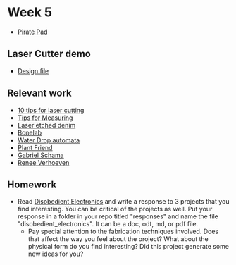 # Week 5

+ [Pirate Pad](http://piratepad.net/8obaXxyr72)

## Laser Cutter demo

+ [Design file](cut2.ai)

## Relevant work

+ [10 tips for laser cutting](http://www.instructables.com/id/10-Tips-and-Tricks-for-Laser-Engraving-and-Cutting/?ALLSTEPS)
+ [Tips for Measuring](https://boingboing.net/2014/10/16/intro-to-measuring-tools.html)
+ [Laser etched denim](https://qbotics.wordpress.com/2014/02/24/science-with-denim/)
+ [Bonelab](https://www.etsy.com/shop/Bonelab)
+ [Water Drop automata](https://www.youtube.com/watch?v=ZqzjAmPFND8)
+ [Plant Friend](http://dicksonchow.com/plant-friends-mkii/)
+ [Gabriel Schama](https://www.gabrielschama.com/)
+ [Renee Verhoeven](https://www.reneeverhoeven.nl/anatomy-of-the-hand2/v25123q7rbdk9bzd3rqbfiqhgcn951)

## Homework

+ Read [Disobedient Electronics](http://www.disobedientelectronics.com/resources/Hertz-Disobedient-Electronics-Protest-201801081332c.pdf) and write a response to 3 projects that you find interesting. You can be critical of the projects as well. Put your response in a folder in your repo titled "responses" and name the file "disobedient_electronics". It can be a doc, odt, md, or pdf file.
	+ Pay special attention to the fabrication techniques involved. Does that affect the way you feel about the project? What about the physical form do you find interesting? Did this project generate some new ideas for you?